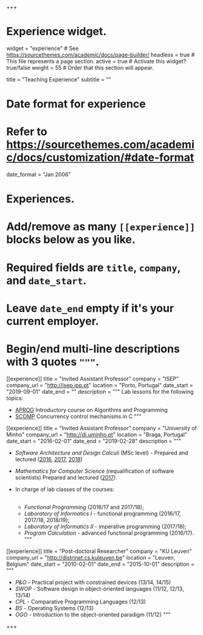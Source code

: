 +++
# Experience widget.
widget = "experience"  # See https://sourcethemes.com/academic/docs/page-builder/
headless = true  # This file represents a page section.
active = true  # Activate this widget? true/false
weight = 55  # Order that this section will appear.

title = "Teaching Experience"
subtitle = ""

# Date format for experience
#   Refer to https://sourcethemes.com/academic/docs/customization/#date-format
date_format = "Jan 2006"

# Experiences.
#   Add/remove as many `[[experience]]` blocks below as you like.
#   Required fields are `title`, `company`, and `date_start`.
#   Leave `date_end` empty if it's your current employer.
#   Begin/end multi-line descriptions with 3 quotes `"""`.

[[experience]]
  title = "Invited Assistant Professor"
  company = "ISEP"
  company_url = "http://isep.ipp.pt"
  location = "Porto, Portugal"
  date_start = "2019-09-01"
  date_end = ""
  description = """
  Lab lessons for the following topics:

  * [APROG](https://www.dei.isep.ipp.pt/~jasm/aprog-mec-EN/) Introductory course on Algorithms and Programming
  * [SCOMP](https://www.isep.ipp.pt/Course/Course/26) Concurrency control mechanisms in C
  """

[[experience]]
  title = "Invited Assistant Professor"
  company = "University of Minho"
  company_url = "http://di.uminho.pt"
  location = "Braga, Portugal"
  date_start = "2016-02-01"
  date_end = "2019-02-28"
  description = """<p></p>

* _Software Architecture and Design Calculi_ (MSc level) - Prepared and lectured ([2016](http://ac1516.proenca.org), [2017](http://ac1617.proenca.org), [2018](http://arca.di.uminho.pt/ac-1718))
* _Mathematics for Computer Science_ (requalification of software scientists) Prepared and lectured ([2017](http://mi1718.proenca.org)).
* <p style="padding-bottom: 16px;">In charge of lab classes of the courses:</p>

  - _Functional Programming_ (2016/17 and 2017/18);
  - _Laboratory of Informatics I_ - functional programming (2016/17, 2017/18, 2018/19);
  - _Laboratory of Informatics II_ - imperative programming (2017/18);
  - _Program Calculation_ - advanced functional programming (2016/17).
  """

[[experience]]
  title = "Post-doctoral Researcher"
  company = "KU Leuven"
  company_url = "http://distrinet.cs.kuleuven.be"
  location = "Leuven, Belgium"
  date_start = "2010-02-01"
  date_end = "2015-10-01"
  description = """<p></p>

* _P&O_ - Practical project with constrained devices (13/14, 14/15)
* _SWOP_ - Software design in object-oriented languages (11/12, 12/13, 13/14)
* _CPL_ - Comparative Programming Languages (12/13)
* _BS_ - Operating Systems (12/13)
* _OGO_ - Introduction to the object-oriented paradigm (11/12)
"""

+++
